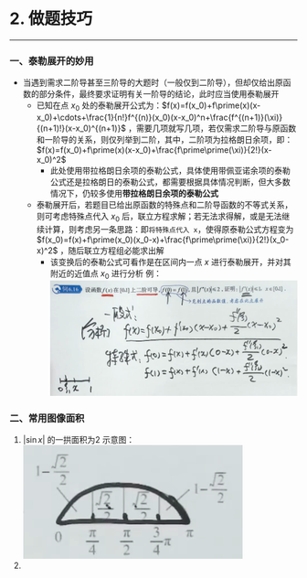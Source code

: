 # 2. 做题技巧

---

### 一、泰勒展开的妙用

- 当遇到需求二阶导甚至三阶导的大题时（一般仅到二阶导），但却仅给出原函数的部分条件，最终要求证明有关一阶导的结论，此时应当使用泰勒展开
	- 已知在点 $x_0$ 处的泰勒展开公式为：$f(x)=f(x_0)+f\prime(x)(x-x_0)+\cdots+\frac{1}{n!}f^{(n)}(x_0)(x-x_0)^n+\frac{f^{(n+1)}(\xi)}{(n+1)!}(x-x_0)^{(n+1)}$  ，需要几项就写几项，若仅需求二阶导与原函数和一阶导的关系，则仅列举到二阶，其中，二阶项为拉格朗日余项，即：$f(x)=f(x_0)+f\prime(x)(x-x_0)+\frac{f\prime\prime(\xi)}{2!}(x-x_0)^2$ 
		- 此处使用带拉格朗日余项的泰勒公式，具体使用带佩亚诺余项的泰勒公式还是拉格朗日的泰勒公式，都需要根据具体情况判断，但大多数情况下，仍较多使用**带拉格朗日余项的泰勒公式**
	- 泰勒展开后，若题目已给出原函数的特殊点和二阶导函数的不等式关系，则可考虑特殊点代入 $x_0$ 后，联立方程求解；若无法求得解，或是无法继续计算，则考虑另一条思路：即`将特殊点代入 x`，使得原泰勒公式方程变为 $f(x_0)=f(x)+f\prime(x_0)(x_0-x)+\frac{f\prime\prime(\xi)}{2!}(x_0-x)^2$  ，随后联立方程组必能求出解
		- 该变换后的泰勒公式可看作是在区间内一点 $x$ 进行泰勒展开，并对其附近的近值点 $x_0$ 进行分析
	例：![](assets/Pasted%20image%2020250809174357.png)

### 二、常用图像面积

1. $|\sin x|$ 的一拱面积为2
	示意图：![](assets/Pasted%20image%2020250809170329.png)
2. 